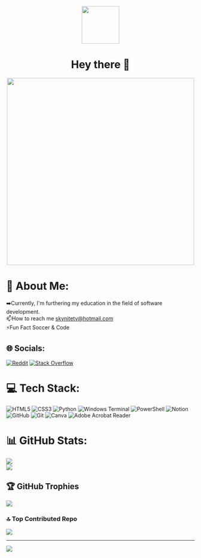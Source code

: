 <div id="header" align="center">
  <img src="https://media.istockphoto.com/id/1356364287/de/foto/nahaufnahme-konzentrieren-sie-sich-auf-die-h%C3%A4nde-der-person-die-auf-der-tastatur-mit.jpg?s=612x612&w=0&k=20&c=fiNmaO_jp5xtjMp1ISuNtNIjqWxUykLy3a6E3v_-ZIo=" width="100"/>
</div>
<h1 align="center">Hey there 👋</h1>

<div align="center">
<img     
src="https://imgs.search.brave.com/R_bDGypSMqacDwsKA_kTnzKJUcy5YdMIdIrs51LO5A0/rs:fit:860:0:0/g:ce/aHR0cHM6Ly9pbWcu/ZnJlZXBpay5jb20v/ZnJlZS1waG90by9y/ZWFyLXZpZXcteW91/bmctbGF0aW4tc29m/dHdhcmUtZGV2ZWxv/cGVyLXByb2dyYW1t/aW5nLXdoaWxlLXdv/cmtpbmctZnJvbS1o/b21lXzY2MjI1MS0x/MDA0LmpwZz9zaXpl/PTYyNiZleHQ9anBn" width="500">
</img>
</div>

# 💫 About Me:
➡️Currently, I'm furthering my education in the field of software development.<br>📫How to reach me skynitetv@hotmail.com<br>⚡Fun Fact Soccer & Code


## 🌐 Socials:
[![Reddit](https://img.shields.io/badge/Reddit-%23FF4500.svg?logo=Reddit&logoColor=white)](https://reddit.com/user/SkyNiteTV) [![Stack Overflow](https://img.shields.io/badge/-Stackoverflow-FE7A16?logo=stack-overflow&logoColor=white)](https://stackoverflow.com/users/20902218) 

# 💻 Tech Stack:
![HTML5](https://img.shields.io/badge/html5-%23E34F26.svg?style=for-the-badge&logo=html5&logoColor=white) ![CSS3](https://img.shields.io/badge/css3-%231572B6.svg?style=for-the-badge&logo=css3&logoColor=white) ![Python](https://img.shields.io/badge/python-3670A0?style=for-the-badge&logo=python&logoColor=ffdd54) ![Windows Terminal](https://img.shields.io/badge/Windows%20Terminal-%234D4D4D.svg?style=for-the-badge&logo=windows-terminal&logoColor=white) ![PowerShell](https://img.shields.io/badge/PowerShell-%235391FE.svg?style=for-the-badge&logo=powershell&logoColor=white) ![Notion](https://img.shields.io/badge/Notion-%23000000.svg?style=for-the-badge&logo=notion&logoColor=white) ![GitHub](https://img.shields.io/badge/github-%23121011.svg?style=for-the-badge&logo=github&logoColor=white) ![Git](https://img.shields.io/badge/git-%23F05033.svg?style=for-the-badge&logo=git&logoColor=white) ![Canva](https://img.shields.io/badge/Canva-%2300C4CC.svg?style=for-the-badge&logo=Canva&logoColor=white) ![Adobe Acrobat Reader](https://img.shields.io/badge/Adobe%20Acrobat%20Reader-EC1C24.svg?style=for-the-badge&logo=Adobe%20Acrobat%20Reader&logoColor=white)
# 📊 GitHub Stats:
![](https://github-readme-stats.vercel.app/api?username=SkyNiteTV&theme=dark&hide_border=true&include_all_commits=true&count_private=true)<br/>
![](https://github-readme-streak-stats.herokuapp.com/?user=SkyNiteTV&theme=dark&hide_border=true)<br/>

## 🏆 GitHub Trophies
![](https://github-profile-trophy.vercel.app/?username=SkyNiteTV&theme=radical&no-frame=true&no-bg=true&margin-w=4)

### 🔝 Top Contributed Repo
![](https://github-contributor-stats.vercel.app/api?username=SkyNiteTV&limit=5&theme=dark&combine_all_yearly_contributions=true)

---
[![](https://visitcount.itsvg.in/api?id=SkyNiteTV&icon=0&color=0)](https://visitcount.itsvg.in)
<!-- Proudly created with GPRM ( https://gprm.itsvg.in ) -->
